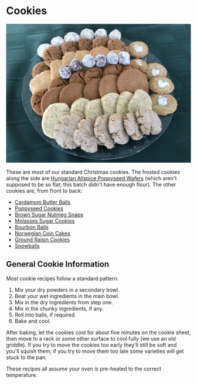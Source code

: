 # Cookies

![Standard Christmas Cookies](Cookies.jpg)

These are most of our standard Christmas cookies.  The frosted cookies along the
side are [Hungarian Allspice Poppyseed Wafers](Hungarian%20Allspice%20Poppyseed%20Wafers.md)
(which aren't supposed to be so flat; this batch didn't have enough flour).  The
other cookies are, from front to back:

- [Cardamom Butter Balls](Cardamom%20Butter%20Balls.md)
- [Poppyseed Cookies](Poppyseed%20Cookies.md)
- [Brown Sugar Nutmeg Snaps](Brown%20Sugar%20Nutmeg%20Snaps.md)
- [Molasses Sugar Cookies](Molasses%20Sugar%20Cookies.md)
- [Bourbon Balls](Bourbon%20Balls.md)
- [Norwegian Coin Cakes](Norwegian%20Coin%20Cakes.md)
- [Ground Raisin Cookies](Ground%20Raisin%20Cookies.md)
- [Snowballs](Snowballs.md)


## General Cookie Information

Most cookie recipes follow a standard pattern:

1. Mix your dry powders in a secondary bowl.
2. Beat your wet ingredients in the main bowl.
3. Mix in the dry ingredients from step one.
4. Mix in the chunky ingredients, if any.
5. Roll into balls, if required.
6. Bake and cool.

After baking,  let the cookies cool for about five minutes  on the cookie sheet,
then move to a rack or some other surface to cool fully (we use an old griddle).
If you try to move the cookies too early they'll still be soft and you'll squish
them; if you try to move them too late some varieties will get stuck to the pan.

These recipes all assume your oven is pre-heated to the correct temperature.
